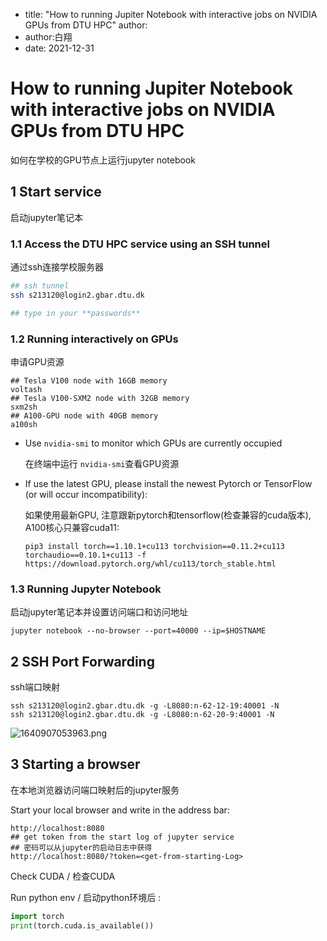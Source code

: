 - title: "How to running Jupiter Notebook with interactive jobs on NVIDIA GPUs from DTU HPC"
  author:
- author:白翔
- date: 2021-12-31

# How to running Jupiter Notebook with interactive jobs on NVIDIA GPUs from DTU HPC

如何在学校的GPU节点上运行jupyter notebook

## 1 Start service

启动jupyter笔记本

### 1.1 Access the DTU HPC service using an SSH tunnel

通过ssh连接学校服务器

```bash
## ssh tunnel
ssh s213120@login2.gbar.dtu.dk
```

```bash
## type in your **passwords**
```

### 1.2 Running interactively on GPUs

申请GPU资源

```shell
## Tesla V100 node with 16GB memory
voltash 
## Tesla V100-SXM2 node with 32GB memory
sxm2sh
## A100-GPU node with 40GB memory
a100sh
```

- Use `nvidia-smi` to monitor which GPUs are currently occupied

  在终端中运行 `nvidia-smi`查看GPU资源
- If use the latest GPU, please install the newest Pytorch or TensorFlow (or will occur incompatibility):

  如果使用最新GPU, 注意跟新pytorch和tensorflow(检查兼容的cuda版本), A100核心只兼容cuda11:

  `pip3 install torch==1.10.1+cu113 torchvision==0.11.2+cu113 torchaudio==0.10.1+cu113 -f https://download.pytorch.org/whl/cu113/torch_stable.html`

### 1.3 Running Jupyter Notebook

启动jupyter笔记本并设置访问端口和访问地址

```shell
jupyter notebook --no-browser --port=40000 --ip=$HOSTNAME
```

## 2 SSH Port Forwarding

ssh端口映射

```shell
ssh s213120@login2.gbar.dtu.dk -g -L8080:n-62-12-19:40001 -N
ssh s213120@login2.gbar.dtu.dk -g -L8080:n-62-20-9:40001 -N
```

![1640907053963.png](image//1640907053963.png)

## 3 Starting a browser

在本地浏览器访问端口映射后的jupyter服务

Start your local browser and write in the address bar:

```shell
http://localhost:8080
## get token from the start log of jupyter service
## 密码可以从jupyter的启动日志中获得
http://localhost:8080/?token=<get-from-starting-Log>
```

Check CUDA / 检查CUDA

Run python env / 启动python环境后 :

```python
import torch
print(torch.cuda.is_available())
```
